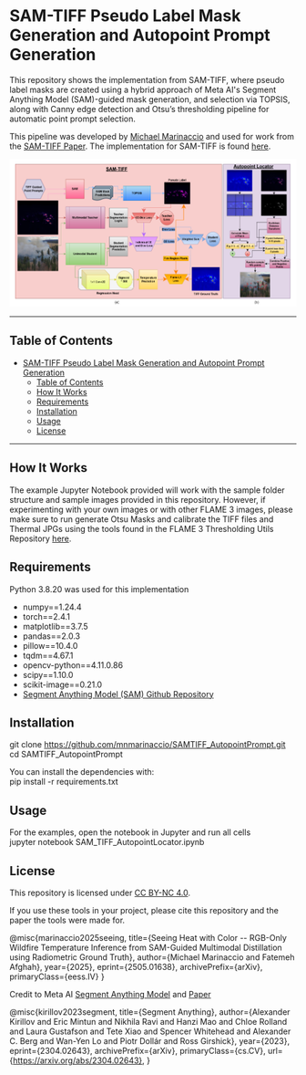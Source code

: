 # SAM-TIFF Pseudo Label Mask Generation and Autopoint Prompt Generation
This repository shows the implementation from SAM-TIFF, where pseudo label masks are created using a hybrid approach of Meta AI's Segment Anything Model (SAM)-guided mask generation, and selection via TOPSIS, along with Canny edge detection and Otsu’s thresholding pipeline for automatic point prompt selection. 

This pipeline was developed by [Michael Marinaccio](https://github.com/mnmarinaccio) and used for work from the [SAM-TIFF Paper](https://arxiv.org/abs/2505.01638). The implementation for SAM-TIFF is found [here](https://arxiv.org/abs/2505.01638).

<p align="center">
  <img src="readme_images/samtiff_autopoint.PNG" alt="SAM-TIFF Autopoint Prompt Locator" />
</p>

---

## Table of Contents
- [SAM-TIFF Pseudo Label Mask Generation and Autopoint Prompt Generation](#sam-tiff-pseudo-label-mask-generation-and-autopoint-prompt-generation)
  - [Table of Contents](#table-of-contents)
  - [How It Works](#how-it-works)
  - [Requirements](#requirements)
  - [Installation](#installation)
  - [Usage](#usage)
  - [License](#license)

---

## How It Works

The example Jupyter Notebook provided will work with the sample folder structure and sample images provided in this repository. However, if experimenting with your own images or with other FLAME 3 images, please make sure to run generate Otsu Masks and calibrate the TIFF files and Thermal JPGs using the tools found in the FLAME 3 Thresholding Utils Repository [here](https://github.com/mnmarinaccio/FLAME3_ThresholdingUtils).

## Requirements
Python 3.8.20 was used for this implementation

- numpy==1.24.4
- torch==2.4.1
- matplotlib==3.7.5
- pandas==2.0.3
- pillow==10.4.0
- tqdm==4.67.1
- opencv-python==4.11.0.86
- scipy==1.10.0
- scikit-image==0.21.0
- [Segment Anything Model (SAM) Github Repository](https://github.com/facebookresearch/segment-anything)


## Installation
git clone https://github.com/mnmarinaccio/SAMTIFF_AutopointPrompt.git <br />
cd SAMTIFF_AutopointPrompt

You can install the dependencies with: <br />
pip install -r requirements.txt

## Usage
For the examples, open the notebook in Jupyter and run all cells <br />
jupyter notebook SAM_TIFF_AutopointLocator.ipynb

## License
This repository is licensed under [CC BY-NC 4.0](LICENSE).

If you use these tools in your project, please cite this repository and the paper the tools were made for.

@misc{marinaccio2025seeing,
    title={Seeing Heat with Color -- RGB-Only Wildfire Temperature Inference from SAM-Guided Multimodal Distillation using Radiometric Ground Truth},
    author={Michael Marinaccio and Fatemeh Afghah},
    year={2025},
    eprint={2505.01638},
    archivePrefix={arXiv},
    primaryClass={eess.IV}
}

Credit to Meta AI [Segment Anything Model](https://github.com/mnmarinaccio/FLAME3_ThresholdingUtils) and [Paper](https://arxiv.org/abs/2304.02643)

@misc{kirillov2023segment,
      title={Segment Anything}, 
      author={Alexander Kirillov and Eric Mintun and Nikhila Ravi and Hanzi Mao and Chloe Rolland and Laura Gustafson and Tete Xiao and Spencer Whitehead and Alexander C. Berg and Wan-Yen Lo and Piotr Dollár and Ross Girshick},
      year={2023},
      eprint={2304.02643},
      archivePrefix={arXiv},
      primaryClass={cs.CV},
      url={https://arxiv.org/abs/2304.02643}, 
}
